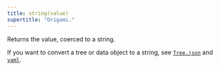 ```yaml
---
title: string(value)
supertitle: "Origami."
---
```


Returns the value, coerced to a string.

If you want to convert a tree or data object to a string, see [`Tree.json`](/builtins/tree/json.html) and [`yaml`](yaml.html).
